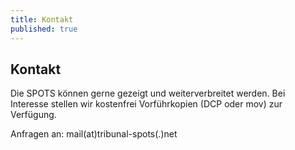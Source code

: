 ```yaml
---
title: Kontakt
published: true
---
```


## Kontakt

Die SPOTS können gerne gezeigt und weiterverbreitet werden. Bei Interesse stellen wir kostenfrei Vorführkopien (DCP oder mov) zur Verfügung.  
  
Anfragen an: mail(at)tribunal-spots(.)net
